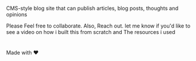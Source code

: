 # 
CMS-style blog site that can publish articles, blog posts, thoughts and opinions

Please Feel free to collaborate. Also, Reach out. let me know if you'd like to see a video on how i built this from scratch and The resources i used

# 
Made with ❤️
